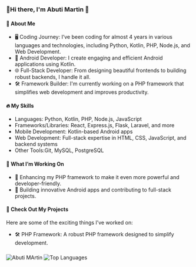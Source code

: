### 👋Hi there, I'm Abuti Martin 🚀

#### 🌟 About Me
- 🖥️ Coding Journey: I’ve been coding for almost 4 years in various languages and technologies, including Python, Kotlin, PHP, Node.js, and Web Development.
- 📱 Android Developer: I create engaging and efficient Android applications using Kotlin.
- 🌐 Full-Stack Developer: From designing beautiful frontends to building robust backends, I handle it all.
- 🛠️ Framework Builder: I'm currently working on a PHP framework that simplifies web development and improves productivity.

#### 🔥 My Skills
- Languages: Python, Kotlin, PHP, Node.js, JavaScript
- Frameworks/Libraries: React, Express.js, Flask, Laravel, and more
- Mobile Development: Kotlin-based Android apps
- Web Development: Full-stack expertise in HTML, CSS, JavaScript, and backend systems
- Other Tools:Git, MySQL, PostgreSQL

#### 🚀 What I’m Working On
- 🔧 Enhancing my PHP framework to make it even more powerful and developer-friendly.
- 🌟 Building innovative Android apps and contributing to full-stack projects.

#### 🌟 Check Out My Projects
Here are some of the exciting things I’ve worked on:
- 🛠️ PHP Framework: A robust PHP framework designed to simplify development.
###
![Abuti MArtin](https://github-readme-stats.vercel.app/api?username=Enrique-Mertoe&show_icons=true&theme=radical)
![Top Languages](https://github-readme-stats.vercel.app/api/top-langs/?username=Enrique-Mertoe&layout=compact&theme=radical)
